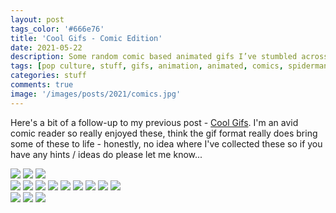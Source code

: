 ```yaml
---
layout: post
tags_color: '#666e76'
title: 'Cool Gifs - Comic Edition'
date: 2021-05-22
description: Some random comic based animated gifs I’ve stumbled across...
tags: [pop culture, stuff, gifs, animation, animated, comics, spiderman, avengers, batman, marvel]
categories: stuff
comments: true
image: '/images/posts/2021/comics.jpg'
---
```

Here's a bit of a follow-up to my previous post - [Cool Gifs](https://clintbird.com/blog/cool-gifs-post). I'm an avid comic reader so really enjoyed these, think the gif format really does bring some of these to life - honestly, no idea where I've collected these so if you have any hints / ideas do please let me know...

<div class="gallery-box">
  <div class="gallery">
  	<img src="/images/posts/2021/comics-01.gif" loading="lazy">
  	<img src="/images/posts/2021/comics-02.gif" loading="lazy">
  	<img src="/images/posts/2021/comics-03.gif" loading="lazy">
 </div>
 <script tdata-cfasync="false" ype='text/javascript' src='//pl16227699.profitablegatecpm.com/89/08/8d/89088df83b3387bd619feb101237ac53.js'></script>
 <script async="async" data-cfasync="false" src="//pl16227749.profitablegatecpm.com/a971dc3bdf349ced803ffc02aadb0749/invoke.js"></script>
 <div id="container-a971dc3bdf349ced803ffc02aadb0749"></div>
 <div class="gallery">
  	<img src="/images/posts/2021/comics-04.gif" loading="lazy">
  	<img src="/images/posts/2021/comics-05.gif" loading="lazy">
  	<img src="/images/posts/2021/comics-06.gif" loading="lazy">
  	<img src="/images/posts/2021/comics-07.gif" loading="lazy">
  	<img src="/images/posts/2021/comics-08.gif" loading="lazy">
  	<img src="/images/posts/2021/comics-09.gif" loading="lazy">
  	<img src="/images/posts/2021/comics-10.gif" loading="lazy">
  	<img src="/images/posts/2021/comics-11.gif" loading="lazy">
  	<img src="/images/posts/2021/comics-12.gif" loading="lazy">
 </div>
<script type="text/javascript">
	atOptions = {
		'key' : '91de69b2484c2a1a1ce0f7f8fd0e0916',
		'format' : 'iframe',
		'height' : 250,
		'width' : 300,
		'params' : {}
	};
	document.write('<scr' + 'ipt type="text/javascript" src="//www.topcreativeformat.com/91de69b2484c2a1a1ce0f7f8fd0e0916/invoke.js"></scr' + 'ipt>');
</script>
 <div class="gallery">
  	<img src="/images/posts/2021/comics-13.gif" loading="lazy">
  	<img src="/images/posts/2021/comics-14.gif" loading="lazy">
  	<img src="/images/posts/2021/comics-15.gif" loading="lazy">
  </div>
</div>
